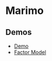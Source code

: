 # Marimo

## Demos
- [Demo](https://www.cvxgrp.org/cvxrisk/marimo/demo.html)
- [Factor Model](https://www.cvxgrp.org/cvxrisk/marimo/factormodel.html)
